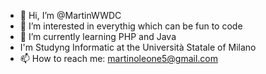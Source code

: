 - 👋 Hi, I’m @MartinWWDC
- 👀 I’m interested in everythig which can be fun to code
- 🌱 I’m currently learning PHP and Java
-    I'm Studyng Informatic at the Università Statale of Milano 
- 📫 How to reach me: martinoleone5@gmail.com

<!---
MartinWWDC/MartinWWDC is a ✨ special ✨ repository because its `README.md` (this file) appears on your GitHub profile.
You can click the Preview link to take a look at your changes.
--->
